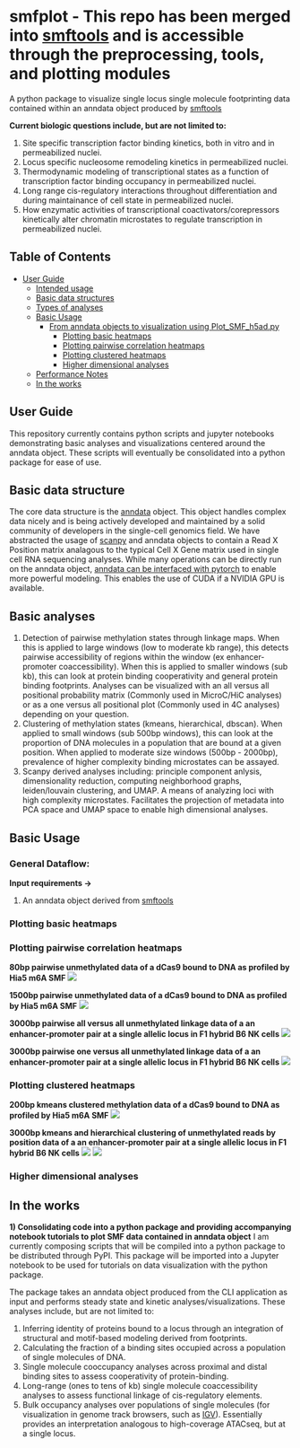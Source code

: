 # smfplot - This repo has been merged into [smftools](https://github.com/jkmckenna/smftools) and is accessible through the preprocessing, tools, and plotting modules
A python package to visualize single locus single molecule footprinting data contained within an anndata object produced by [smftools](https://github.com/jkmckenna/smftools)

**Current biologic questions include, but are not limited to:**
1) Site specific transcription factor binding kinetics, both in vitro and in permeabilized nuclei.
2) Locus specific nucleosome remodeling kinetics in permeabilized nuclei.
3) Thermodynamic modeling of transcriptional states as a function of transcription factor binding occupancy in permeabilized nuclei.
4) Long range cis-regulatory interactions throughout differentiation and during maintainance of cell state in permeabilized nuclei.
5) How enzymatic activities of transcriptional coactivators/corepressors kinetically alter chromatin microstates to regulate transcription in permeabilized nuclei.

## Table of Contents
- [User Guide](https://github.com/jkmckenna/smfplot/edit/main/README.md#user-guide)
  - [Intended usage](https://github.com/jkmckenna/smfplot/edit/main/README.md#intended-usage)
  - [Basic data structures](https://github.com/jkmckenna/smfplot/edit/main/README.md#basic-data-structures)
  - [Types of analyses](https://github.com/jkmckenna/smfplot/edit/main/README.md#types-of-analyses)
  - [Basic Usage](https://github.com/jkmckenna/smfplot/edit/main/README.md#basic-usage)
    - [From anndata objects to visualization using Plot_SMF_h5ad.py](https://github.com/jkmckenna/smfplot/edit/main/README.md#from-anndata-objects-to-visualization-using-plot_smf_h5adpy)
      - [Plotting basic heatmaps](https://github.com/jkmckenna/smfplot/edit/main/README.md#plotting-basic-heatmaps)
      - [Plotting pairwise correlation heatmaps](https://github.com/jkmckenna/smfplot/edit/main/README.md#plotting-pairwise-correlation-heatmaps)
      - [Plotting clustered heatmaps](https://github.com/jkmckenna/smfplot/edit/main/README.md#plotting-clustered-heatmaps)
      - [Higher dimensional analyses](https://github.com/jkmckenna/smfplot/edit/main/README.md#higher-dimensional-analyses)
  - [Performance Notes](https://github.com/jkmckenna/smfplot/edit/main/README.md#performance-notes)
  - [In the works](https://github.com/jkmckenna/smfplot/edit/main/README.md#in-the-works)

## User Guide
This repository currently contains python scripts and jupyter notebooks demonstrating basic analyses and visualizations centered around the anndata object. These scripts will eventually be consolidated into a python package for ease of use.

## Basic data structure
The core data structure is the [anndata](https://github.com/scverse/anndata) object. This object handles complex data nicely and is being actively developed and maintained by a solid community of developers in the single-cell genomics field. We have abstracted the usage of [scanpy](https://github.com/scverse/scanpy) and anndata objects to contain a Read X Position matrix analagous to the typical Cell X Gene matrix used in single cell RNA sequencing analyses. While many operations can be directly run on the anndata object, [anndata can be interfaced with pytorch](https://anndata.readthedocs.io/en/latest/tutorials/notebooks/annloader.html) to enable more powerful modeling. This enables the use of CUDA if a NVIDIA GPU is available.

## Basic analyses
1) Detection of pairwise methylation states through linkage maps. When this is applied to large windows (low to moderate kb range), this detects pairwise accessibility of regions within the window (ex enhancer-promoter coaccessibility). When this is applied to smaller windows (sub kb), this can look at protein binding cooperativity and general protein binding footprints. Analyses can be visualized with an all versus all positional probability matrix (Commonly used in MicroC/HiC analyses) or as a one versus all positional plot (Commonly used in 4C analyses) depending on your question.
2) Clustering of methylation states (kmeans, hierarchical, dbscan). When applied to small windows (sub 500bp windows), this can look at the proportion of DNA molecules in a population that are bound at a given position. When applied to moderate size windows (500bp - 2000bp), prevalence of higher complexity binding microstates can be assayed.
3) Scanpy derived analyses including: principle component anlysis, dimensionality reduction, computing neighborhood graphs, leiden/louvain clustering, and UMAP. A means of analyzing loci with high complexity microstates. Facilitates the projection of metadata into PCA space and UMAP space to enable high dimensional analyses.

## Basic Usage
### General Dataflow:
**Input requirements ->** 
1) An anndata object derived from [smftools](https://github.com/jkmckenna/smftools)

### Plotting basic heatmaps

### Plotting pairwise correlation heatmaps
**80bp pairwise unmethylated data of a dCas9 bound to DNA as profiled by Hia5 m6A SMF**
![](https://github.com/jkmckenna/smfplot/blob/main/images/15min_Hia5_dCas9_bound_dsDNA_m6A_plus_strand_100bp_window_pairwise_heatmap.png?raw=true)

**1500bp pairwise unmethylated data of a dCas9 bound to DNA as profiled by Hia5 m6A SMF**
![](https://github.com/jkmckenna/smfplot/blob/main/images/dCas9_invitro_m6A_plus_strand_1500bp_window_pairwise_unmethylated_heatmap.png?raw=true)

**3000bp pairwise all versus all unmethylated linkage data of a an enhancer-promoter pair at a single allelic locus in F1 hybrid B6 NK cells**
![](https://github.com/jkmckenna/smfplot/blob/main/images/NKG2A_F1_B6_hybrid_enhancer_promoter_positional_all_vs_all_pairwise_methylation_heatmap.png)

**3000bp pairwise one versus all unmethylated linkage data of a an enhancer-promoter pair at a single allelic locus in F1 hybrid B6 NK cells**
![](https://github.com/jkmckenna/smfplot/blob/main/images/NKG2A_F1_B6_hybrid_enhancer_promoter_positional_one_vs_all_pairwise_methylation_linkage_plot.png)

### Plotting clustered heatmaps
**200bp kmeans clustered methylation data of a dCas9 bound to DNA as profiled by Hia5 m6A SMF**
![](https://github.com/jkmckenna/smfplot/blob/main/images/15min_Hia5_dCas9_bound_dsDNA_m6A_plus_strand_200bp_window_kmeans_clustered_heatmap.png)

**3000bp kmeans and hierarchical clustering of unmethylated reads by position data of a an enhancer-promoter pair at a single allelic locus in F1 hybrid B6 NK cells**
![](https://github.com/jkmckenna/smfplot/blob/main/images/NKG2A_F1_B6_hybrid_enhancer_promoter_position_by_read_kmeans_heatmap.png)
![](https://github.com/jkmckenna/smfplot/blob/main/images/NKG2A_F1_B6_hybrid_enhancer_promoter_position_by_read_hierarchical_heatmap.png)

### Higher dimensional analyses

## In the works
**1) Consolidating code into a python package and providing accompanying notebook tutorials to plot SMF data contained in anndata object**
I am currently composing scripts that will be compiled into a python package to be distributed through PyPI. This package will be imported into a Jupyter notebook to be used for tutorials on data visualization with the python package.

The package takes an anndata object produced from the CLI application as input and performs steady state and kinetic analyses/visualizations. These analyses include, but are not limited to:
 1) Inferring identity of proteins bound to a locus through an integration of structural and motif-based modeling derived from footprints.
 2) Calculating the fraction of a binding sites occupied across a population of single molecules of DNA.
 3) Single molecule cooccupancy analyses across proximal and distal binding sites to assess cooperativity of protein-binding.
 4) Long-range (ones to tens of kb) single molecule coaccessibility analyses to assess functional linkage of cis-regulatory elements.
 5) Bulk occupancy analyses over populations of single molecules (for visualization in genome track browsers, such as [IGV](https://igv.org/)). Essentially provides an interpretation analogous to high-coverage ATACseq, but at a single locus.

